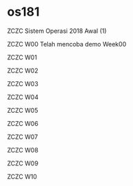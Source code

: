 # os181
ZCZC Sistem Operasi 2018 Awal (1)

ZCZC W00 Telah mencoba demo Week00

ZCZC W01

ZCZC W02

ZCZC W03

ZCZC W04

ZCZC W05

ZCZC W06

ZCZC W07

ZCZC W08

ZCZC W09

ZCZC W10

